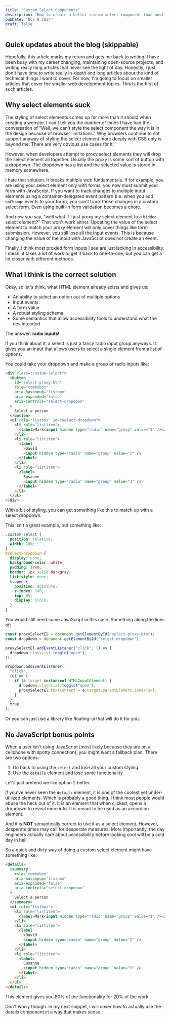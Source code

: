 ```yaml
---
title: "Custom Select Components"
description: "How to create a better custom select component than most UI libraries"
pubDate: "Nov 8 2024"
draft: false
---
```


## Quick updates about the blog (skippable)

Hopefully, this article marks my return and gets me back to writing. I have been busy with my career changing, maintaining open-source projects, and writing really long articles that never see the light of day. Honestly, I just don't have time to write really in-depth and long articles about the kind of technical things I want to cover. For now, I'm going to focus on smaller articles that cover the smaller web development topics. This is the first of such articles.

## Why select elements suck

The styling of select elements comes up far more than it should when creating a website. I can't tell you the number of times I have had the conversation of "Well, we can't style the select component the way it is in the design because of browser limitations." Why browsers continue to not support anyway of styling the select element more deeply with CSS only is beyond me. There are very obvious use cases for it.

However, when developers attempt to proxy select elements they will drop the select element all together. Usually the proxy is some sort of button with a dropdown. The dropdown has a list and the selected value is stored in-memory somewhere.

I hate that solution. It breaks multiple web fundamentals. If for example, you are using your select element only with forms, you now must submit your form with JavaScript. If you want to track changes to multiple input elements using a container-delegated event pattern (i.e. when you add `onChange` events to your form), you can't track those changes in a custom select form. Even using built-in form validation becomes a chore.

And now you say, "well what if I just proxy my select element to a `hidden` select element?" That won't work either. Updating the value of the select element to match your proxy element will only cover things like form submission. However, you still lose all the input events. This is because changing the value of the input with JavaScript does not create an event.

Finally, I think most proxied form inputs I see are just lacking in accessibility. I mean, it takes a lot of work to get it back to one-to-one, but you can get a lot closer with different methods.

## What I think is the correct solution

Okay, so let's think, what HTML element already exists and gives us:

- An ability to select an option out of multiple options
- Input events
- A form value
- A robust styling schema
- Some semantics that allow accessibility tools to understand what the dev intended

The answer: **radio inputs!**

If you think about it, a select is just a fancy radio input group anyways. It gives you an input that allows users to select a single element from a list of options.

You could take your dropdown and make a group of radio inputs like:

```html
<div class="custom-select">
  <button
    id="select-proxy-btn"
    role="combobox"
    aria-haspopup="listbox"
    aria-expanded="false"
    aria-controls="select-dropdown"
  >
    Select a person
  </button>
  <ul role="listbox" id="select-dropdown">
    <li role="listitem">
      <label>Mark<input hidden type="radio" name="group" value="1" /></label>
    </li>
    <li role="listitem">
      <label
        >David
        <input hidden type="radio" name="group" value="2" />
      </label>
    </li>
    <li role="listitem">
      <label>
        Susanne
        <input hidden type="radio" name="group" value="3" />
      </label>
    </li>
  </ul>
</div>
```

With a bit of styling, you can get something like this to match up with a select dropdown.

This isn't a great example, but something like:

```css
.custom-select {
  position: relative;
  width: 20%;
}
#select-dropdown {
  display: none;
  background-color: white;
  padding: 1rem;
  border: 1px solid darkgray;
  list-style: none;
  &.open {
    position: absolute;
    z-index: 100;
    top: 0%;
    display: block;
  }
}
```

You would still need some JavaScript in this case. Something along the lines of:

```js
const proxySelectEl = document.getElementById("select-proxy-btn");
const dropdown = document.getElementById("select-dropdown");

proxySelectEl.addEventListener("click", () => {
  dropdown.classList.toggle("open");
});

dropdown.addEventListener(
  "click",
  (e) => {
    if (e.target instanceof HTMLInputElement) {
      dropdown.classList.toggle("open");
      proxySelectEl.textContent = e.target.parentElement.innerText;
    }
  },
  true
);
```

Or you can just use a library like floating-ui that will do it for you.

## No JavaScript bonus points

When a user isn't using JavaScript (most likely because they are on a cellphone with spotty connection), you might want a fallback plan. There are two options:

1. Go back to using the `select` and lose all your custom styling.
2. Use the `details` element and lose some functionality.

Let's just pretend we like option 2 better.

If you've never seen the `details` element, it is one of the coolest yet under-utilized elements. Which is probably a good thing. I think most people would abuse the heck out of it. It is an element that when clicked, opens a dropdown to reveal more info. It is meant to be used as an accordion element.

And it is **NOT** semantically correct to use it as a select element. However, desperate times may call for desperate measures. More importantly, the day engineers actually care about accessibility before looking cool will be a cold day in hell.

So a quick and dirty way of doing a custom select element might have something like:

```html
<details>
  <summary
    role="combobox"
    aria-haspopup="listbox"
    aria-expanded="false"
    aria-controls="select-dropdown"
  >
    Select a person
  </summary>
  <ul role="listbox">
    <li role="listitem">
      <label>Mark<input hidden type="radio" name="group" value="1" /></label>
    </li>
    <li role="listitem">
      <label
        >David
        <input hidden type="radio" name="group" value="2" />
      </label>
    </li>
    <li role="listitem">
      <label>
        Susanne
        <input hidden type="radio" name="group" value="3" />
      </label>
    </li>
  </ul>
</details>
```

This element gives you 80% of the functionality for 20% of the work.

Don't worry though. In my next snippet, I will cover how to actually use the details component in a way that makes sense.

